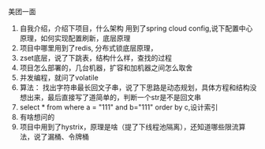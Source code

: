 美团一面
1. 自我介绍，介绍下项目，什么架构
 用到了spring cloud config,说下配置中心原理，如何实现配置刷新，底层原理
2. 项目中哪里用到了redis, 分布式锁底层原理，
3. zset底层，说了下跳表，结构什么样，查找的过程
4. 项目怎么部署的，几台机器，扩容和加机器之间怎么取舍
5. 并发编程，就问了volatile
6. 算法： 找出字符串最长回文子串，说了下思路是动态规划，具体方程和结构没想出来，最后直接写了道简单的，判断一个str是不是回文串
7. select * from where a = "111" and b="111" order by c,设计索引
8. 有啥想问的
9. 项目中用到了hystrix，原理是啥（提了下线程池隔离），还知道哪些限流算法，说了漏桶、令牌桶
